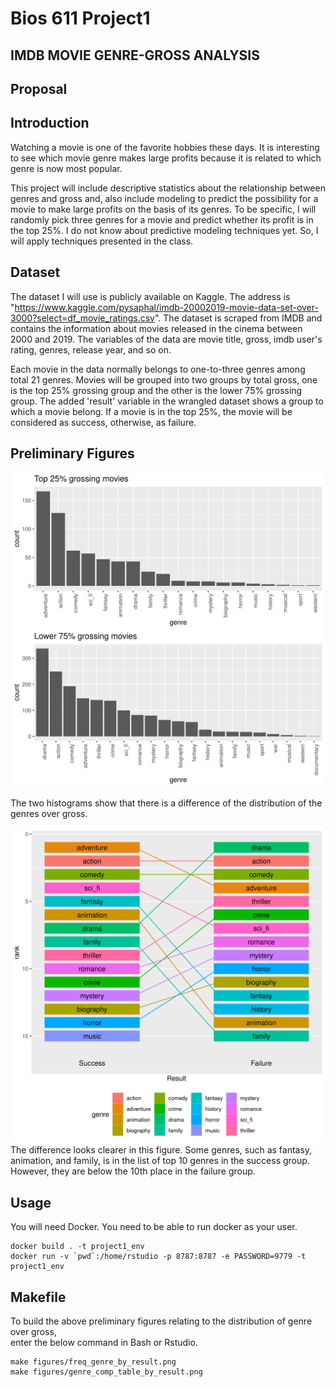 Bios 611 Project1
=================
IMDB MOVIE GENRE-GROSS ANALYSIS
-------------------------------

Proposal
--------

Introduction
------------
 Watching a movie is one of the favorite hobbies these days.
It is interesting to see which movie genre makes large profits because it is related to which genre is now most popular.


This project will include descriptive statistics about the relationship between genres and gross
 and, also include modeling to predict the possibility for a movie to make large profits on the basis of its genres.
To be specific, I will randomly pick three genres for a movie and predict whether its profit is in the top 25%.
I do not know about predictive modeling techniques yet. So, I will apply techniques presented in the class. 

Dataset
--------
 The dataset I will use is publicly available on Kaggle. The address is "https://www.kaggle.com/pysaphal/imdb-20002019-movie-data-set-over-3000?select=df_movie_ratings.csv".
The dataset is scraped from IMDB and contains the information about movies released in the cinema between 2000 and 2019.
The variables of the data are movie title, gross, imdb user's rating, genres, release year, and so on.


 Each movie in the data normally belongs to one-to-three genres among total 21 genres.
Movies will be grouped into two groups by total gross, one is the top 25% grossing group and the other is the lower 75% grossing group.
The added 'result' variable in the wrangled dataset shows a group to which a movie belong. If a movie is in the top 25%, the movie will be considered as success, otherwise, as failure.

Preliminary Figures
-------------------

![](assets/freq_genre_by_result.png)

 The two histograms show that there is a difference of the distribution of the genres over gross. 

![](assets/genre_comp_table_by_result.png)
 The difference looks clearer in this figure. Some genres, such as fantasy, animation, and family, is in the list of top 10 genres in the success group.
However, they are below the 10th place in the failure group. 


Usage
------------------

 You will need Docker. You need to be able to run docker as your user.

    docker build . -t project1_env
    docker run -v `pwd`:/home/rstudio -p 8787:8787 -e PASSWORD=9779 -t project1_env

Makefile
--------

 To build the above preliminary figures relating to the distribution of genre over gross,\
enter the below command in Bash or Rstudio.

	make figures/freq_genre_by_result.png
	make figures/genre_comp_table_by_result.png


